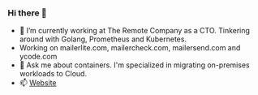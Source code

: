 ### Hi there 👋

- 🔭 I’m currently working at The Remote Company as a CTO. Tinkering around with Golang, Prometheus and Kubernetes.
- Working on mailerlite.com, mailercheck.com, mailersend.com and ycode.com
- 💬 Ask me about containers. I'm specialized in migrating on-premises workloads to Cloud.
- 📫 [Website](https://nikola.milojevic.me)
